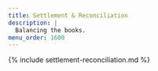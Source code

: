 ```yaml
---
title: Settlement & Reconciliation
description: |
  Balancing the books.
menu_order: 1600
---
```


{% include settlement-reconciliation.md %}
